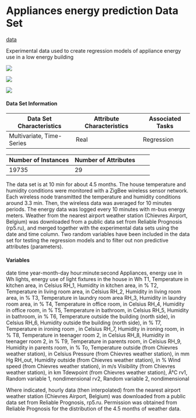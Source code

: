 # Appliances energy prediction Data Set

[data](https://archive.ics.uci.edu/ml/datasets/Appliances+energy+prediction)

Experimental data used to create regression models of appliance energy use in a low energy building

 ![](https://img.shields.io/badge/sector-power-red.svg)

 ![](https://img.shields.io/badge/label-yes-blue.svg)

 ![](https://img.shields.io/badge/time--series-yes-blue.svg)

#### Data Set Information

| Data Set Characteristics  | Attribute Characteristics | Associated Tasks |
| ------------------------- | ------------------------- | ---------------- |
| Multivariate, Time-Series | Real                      | Regression       |

| Number of Instances | Number of Attributes |      |      |
| ------------------- | -------------------- | ---- | ---- |
| 19735               | 29                   |      |      |

The data set is at 10 min for about 4.5 months. The house temperature and humidity conditions were monitored with a ZigBee wireless sensor network. Each wireless node transmitted the temperature and humidity conditions around 3.3 min. Then, the wireless data was averaged for 10 minutes periods. The energy data was logged every 10 minutes with m-bus energy meters. Weather from the nearest airport weather station (Chievres Airport, Belgium) was downloaded from a public data set from Reliable Prognosis (rp5.ru), and merged together with the experimental data sets using the date and time column. Two random variables have been included in the data set for testing the regression models and to filter out non predictive attributes (parameters). 

#### Variables

date time year-month-day hour:minute:second 
Appliances, energy use in Wh 
lights, energy use of light fixtures in the house in Wh 
T1, Temperature in kitchen area, in Celsius 
RH_1, Humidity in kitchen area, in % 
T2, Temperature in living room area, in Celsius 
RH_2, Humidity in living room area, in % 
T3, Temperature in laundry room area 
RH_3, Humidity in laundry room area, in % 
T4, Temperature in office room, in Celsius 
RH_4, Humidity in office room, in % 
T5, Temperature in bathroom, in Celsius 
RH_5, Humidity in bathroom, in % 
T6, Temperature outside the building (north side), in Celsius 
RH_6, Humidity outside the building (north side), in % 
T7, Temperature in ironing room , in Celsius 
RH_7, Humidity in ironing room, in % 
T8, Temperature in teenager room 2, in Celsius 
RH_8, Humidity in teenager room 2, in % 
T9, Temperature in parents room, in Celsius 
RH_9, Humidity in parents room, in % 
To, Temperature outside (from Chievres weather station), in Celsius 
Pressure (from Chievres weather station), in mm Hg 
RH_out, Humidity outside (from Chievres weather station), in % 
Wind speed (from Chievres weather station), in m/s 
Visibility (from Chievres weather station), in km 
Tdewpoint (from Chievres weather station), Â°C 
rv1, Random variable 1, nondimensional 
rv2, Random variable 2, nondimensional 

Where indicated, hourly data (then interpolated) from the nearest airport weather station (Chievres Airport, Belgium) was downloaded from a public data set from Reliable Prognosis, rp5.ru. Permission was obtained from Reliable Prognosis for the distribution of the 4.5 months of weather data.